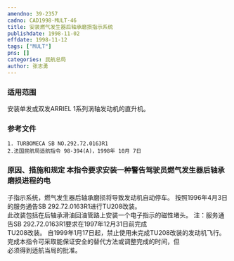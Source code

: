 ```yaml
---
amendno: 39-2357  
cadno: CAD1998-MULT-46  
title: 安装燃气发生器后轴承磨损指示系统  
publishdate: 1998-11-02  
effdate: 1998-11-12  
tags: ["MULT"]  
pns: []  
categories: 民航总局  
author: 张志勇  
---
```

  
### 适用范围  
安装单发或双发ARRIEL 1系列涡轴发动机的直升机。  
  
<!--more-->  
### 参考文件  
    1. TURBOMECA SB NO.292.72.0163R1  
    2.法国民航局适航指令 98-394(A)，1998年 10月 7日  
  
### 原因、措施和规定 本指令要求安装一种警告驾驶员燃气发生器后轴承磨损进程的电  
子指示系统，燃气发生器后轴承磨损将导致发动机自动停车。     按照1996年4月3日的服务通告SB 292.72.0163R1进行TU208改装。  
此改装包括在后轴承滑油回油管路上安装一个电子指示的磁性堵头。     注：服务通告SB 292.72.0163R1要求在1997年12月31日前完成  
TU208改装。 自1999年1月17日起，禁止使用未完成TU208改装的发动机飞行。     完成本指令可采取能保证安全的替代方法或调整完成的时间，但  
必须得到适航当局的批准。  

